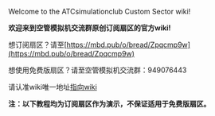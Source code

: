Welcome to the ATCsimulationclub Custom Sector wiki!

**欢迎来到空管模拟机交流群原创订阅扇区的官方wiki!**

想订阅扇区？请至[https://mbd.pub/o/bread/Zpqcmp9w](https://mbd.pub/o/bread/Zpqcmp9w)

想使用免费版扇区？请至空管模拟机交流群：949076443

请认准wiki唯一地址[指向wiki](https://github.com/supermastergui/ATCsimulationclub-Sector-wiki/wiki)

**注：以下教程均为订阅扇区作为演示，不保证适用于免费版扇区。**
